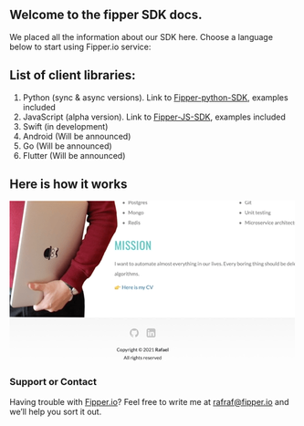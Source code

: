 ## Welcome to the fipper SDK docs.

We placed all the information about our SDK here. Choose a language below to start using Fipper.io service:
## List of client libraries:

1. Python (sync & async versions). Link to [Fipper-python-SDK](https://github.com/Fipper-io/fipper-python-sdk/), examples included
2. JavaScript (alpha version). Link to [Fipper-JS-SDK](https://github.com/Fipper-io/fipper-js-sdk/), examples included
3. Swift (in development)
4. Android (Will be announced)
5. Go (Will be announced)
6. Flutter (Will be announced)

## Here is how it works
![A feature toggle example](https://github.com/Fipper-io/fipper-sdk-docs/blob/gh-pages/fipper_sdk_footage.gif?raw=true)

### Support or Contact

Having trouble with [Fipper.io](https://fipper.io)? Feel free to write me at [rafraf@fipper.io](mailto:rafraf@fipper.io) and we’ll help you sort it out.
